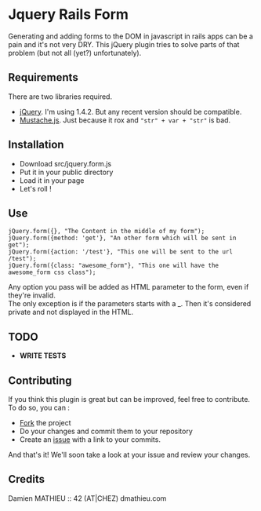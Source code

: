 # Jquery Rails Form

Generating and adding forms to the DOM in javascript in rails apps can be a pain and it's not very DRY.
This jQuery plugin tries to solve parts of that problem (but not all (yet?) unfortunately).

## Requirements

There are two libraries required.

* [jQuery](http://github.com/jquery/jquery). I'm using 1.4.2. But any recent version should be compatible.
* [Mustache.js](http://github.com/janl/mustache.js). Just because it rox and `"str" + var + "str"` is bad.

## Installation

* Download src/jquery.form.js
* Put it in your public directory
* Load it in your page
* Let's roll !


## Use

    jQuery.form({}, "The Content in the middle of my form");
    jQuery.form({method: 'get'}, "An other form which will be sent in get");
    jQuery.form({action: '/test'}, "This one will be sent to the url /test");
    jQuery.form({class: "awesome_form"}, "This one will have the awesome_form css class");

Any option you pass will be added as HTML parameter to the form, even if they're invalid.  
The only exception is if the parameters starts with a _. Then it's considered private and not displayed in the HTML.

## TODO

* **WRITE TESTS**


## Contributing

If you think this plugin is great but can be improved, feel free to contribute.
To do so, you can :

* [Fork](http://help.github.com/forking/) the project
* Do your changes and commit them to your repository
* Create an [issue](http://github.com/dmathieu/jquery.rails.form/issues) with a link to your commits.

And that's it! We'll soon take a look at your issue and review your changes.

## Credits

Damien MATHIEU :: 42 (AT|CHEZ) dmathieu.com

